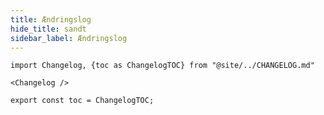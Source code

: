 ```yaml
---
title: Ændringslog
hide_title: sandt
sidebar_label: Ændringslog
---
```


```mdx-code-block
import Changelog, {toc as ChangelogTOC} from "@site/../CHANGELOG.md"

<Changelog />

export const toc = ChangelogTOC;
```

